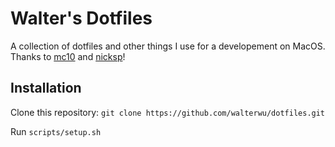 # Walter's Dotfiles

A collection of dotfiles and other things I use for a developement on MacOS. 
Thanks to [mc10](https://github.com/mc10/dotfiles) and [nicksp](https://github.com/nicksp/dotfiles)!

## Installation
Clone this repository:
`git clone https://github.com/walterwu/dotfiles.git`

Run `scripts/setup.sh`


